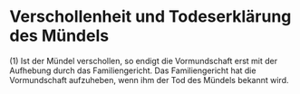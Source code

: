 # Verschollenheit und Todeserklärung des Mündels

(1) Ist der Mündel verschollen, so endigt die Vormundschaft erst mit der Aufhebung durch das Familiengericht. Das Familiengericht hat die Vormundschaft aufzuheben, wenn ihm der Tod des Mündels bekannt wird.